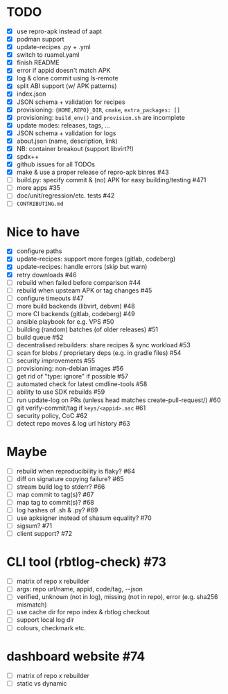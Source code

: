 # TODO

- [x] use repro-apk instead of aapt
- [x] podman support
- [x] update-recipes .py + .yml
- [x] switch to ruamel.yaml
- [x] finish README
- [x] error if appid doesn't match APK
- [x] log & clone commit using ls-remote
- [x] split ABI support (w/ APK patterns)
- [x] index.json
- [x] JSON schema + validation for recipes
- [x] provisioning: `{HOME,REPO}_DIR`, `cmake`, `extra_packages: []`
- [x] provisioning: `build_env()` and `provision.sh` are incomplete
- [x] update modes: releases, tags, ...
- [x] JSON schema + validation for logs
- [x] about.json (name, description, link)
- [x] NB: container breakout (support libvirt?!)
- [x] spdx++
- [x] github issues for all TODOs
- [x] make & use a proper release of repro-apk binres #43
- [ ] build.py: specify commit & (no) APK for easy building/testing #471
- [ ] more apps #35
- [ ] doc/unit/regression/etc. tests #42
- [ ] `CONTRIBUTING.md`

# Nice to have

- [x] configure paths
- [x] update-recipes: support more forges (gitlab, codeberg)
- [x] update-recipes: handle errors (skip but warn)
- [x] retry downloads #46
- [ ] rebuild when failed before comparison #44
- [ ] rebuild when upsteam APK or tag changes #45
- [ ] configure timeouts #47
- [ ] more build backends (libvirt, debvm) #48
- [ ] more CI backends (gitlab, codeberg) #49
- [ ] ansible playbook for e.g. VPS #50
- [ ] building (random) batches (of older releases) #51
- [ ] build queue #52
- [ ] decentralised rebuilders: share recipes & sync workload #53
- [ ] scan for blobs / proprietary deps (e.g. in gradle files) #54
- [ ] security improvements #55
- [ ] provisioning: non-debian images #56
- [ ] get rid of "type: ignore" if possible #57
- [ ] automated check for latest cmdline-tools #58
- [ ] ability to use SDK rebuilds #59
- [ ] run update-log on PRs (unless head matches create-pull-request/) #60
- [ ] git verify-commit/tag if `keys/<appid>.asc` #61
- [ ] security policy, CoC #62
- [ ] detect repo moves & log url history #63

# Maybe

- [ ] rebuild when reproducibility is flaky? #64
- [ ] diff on signature copying failure? #65
- [ ] stream build log to stderr? #66
- [ ] map commit to tag(s)? #67
- [ ] map tag to commit(s)? #68
- [ ] log hashes of .sh & .py? #69
- [ ] use apksigner instead of shasum equality? #70
- [ ] sigsum? #71
- [ ] client support? #72

# CLI tool (rbtlog-check) #73

- [ ] matrix of repo x rebuilder
- [ ] args: repo url/name, appid, code/tag, --json
- [ ] verified, unknown (not in log), missing (not in repo), error (e.g. sha256 mismatch)
- [ ] use cache dir for repo index & rbtlog checkout
- [ ] support local log dir
- [ ] colours, checkmark etc.

# dashboard website #74

- [ ] matrix of repo x rebuilder
- [ ] static vs dynamic

